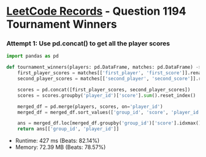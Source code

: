 # [LeetCode Records](../../README.md) - Question 1194 Tournament Winners

### Attempt 1: Use pd.concat() to get all the player scores
```py
import pandas as pd

def tournament_winners(players: pd.DataFrame, matches: pd.DataFrame) -> pd.DataFrame:
    first_player_scores = matches[['first_player', 'first_score']].rename(columns={'first_player': 'player_id', 'first_score': 'score'})
    second_player_scores = matches[['second_player', 'second_score']].rename(columns={'second_player': 'player_id', 'second_score': 'score'})

    scores = pd.concat([first_player_scores, second_player_scores])
    scores = scores.groupby('player_id')['score'].sum().reset_index()

    merged_df = pd.merge(players, scores, on='player_id')
    merged_df = merged_df.sort_values(['group_id', 'score', 'player_id'], ascending=[True, False, True])

    ans = merged_df.loc[merged_df.groupby('group_id')['score'].idxmax()]
    return ans[['group_id', 'player_id']]
```
- Runtime: 427 ms (Beats: 82.14%)
- Memory: 72.39 MB (Beats: 78.57%)

<br>

